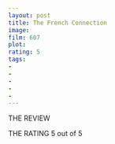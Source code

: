 ```yaml
---
layout: post
title: The French Connection
image: 
film: 607
plot: 
rating: 5
tags:
- 
- 
- 
- 
- 
---
```


THE REVIEW


THE RATING
5 out of 5